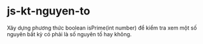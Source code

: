 # js-kt-nguyen-to
Xây dựng phương thức boolean isPrime(int number) để kiểm tra xem một số nguyên bất kỳ có phải là số nguyên tố hay không.  
